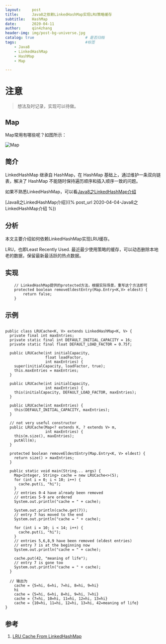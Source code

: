 ```yaml
---
layout:     post
title:      Java8之依赖LinkedHashMap实现LRU策略缓存
subtitle:   HashMap
date:       2020-04-11
author:     qin4zhang
header-img: img/post-bg-universe.jpg 
catalog: true 						# 是否归档
tags:								#标签
    - Java8
    - LinkedHashMap
    - HashMap
    - Map

---
```

# 注意
> 想法及时记录，实现可以待做。

## Map

Map常用有哪些呢？如图所示：

![Map]({{site.url}}/img/java/Java8-Map-Diagram.png)

## 简介
LinkedHashMap 继承自 HashMap，在 HashMap 基础上，通过维护一条双向链表，解决了 HashMap 不能随时保持遍历顺序和插入顺序一致的问题。

如果不熟悉LinkedHashMap，可以看<a href="https://qin4zhang.github.io/2020/04/04/Java8%E4%B9%8BLinkedHashMap%E4%BB%8B%E7%BB%8D/" target="_blank">Java8之LinkedHashMap介绍</a>

[Java8之LinkedHashMap介绍]({% post_url 2020-04-04-Java8之LinkedHashMap介绍 %})

## 分析

本文主要介绍如何依赖LinkedHashMap实现LRU缓存。

LRU，也即Least Recently Used. 最近最少使用策略的缓存，可以动态删除本地老的数据，保留最新最活跃的热点数据。

## 实现

```
    // LinkedHashMap提供的protected方法，根据实际场景，重写这个方法即可
    protected boolean removeEldestEntry(Map.Entry<K,V> eldest) {
        return false;
    }
```

## 示例

```

public class LRUCache<K, V> extends LinkedHashMap<K, V> {
  private final int maxEntries;
  private static final int DEFAULT_INITIAL_CAPACITY = 16;
  private static final float DEFAULT_LOAD_FACTOR = 0.75f;

  public LRUCache(int initialCapacity,
                  float loadFactor,
                  int maxEntries) {
    super(initialCapacity, loadFactor, true);
    this.maxEntries = maxEntries;
  }

  public LRUCache(int initialCapacity,
                  int maxEntries) {
    this(initialCapacity, DEFAULT_LOAD_FACTOR, maxEntries);
  }

  public LRUCache(int maxEntries) {
    this(DEFAULT_INITIAL_CAPACITY, maxEntries);
  }

  // not very useful constructor
  public LRUCache(Map<? extends K, ? extends V> m,
                  int maxEntries) {
    this(m.size(), maxEntries);
    putAll(m);
  }

  protected boolean removeEldestEntry(Map.Entry<K, V> eldest) {
    return size() > maxEntries;
  }

  public static void main(String... args) {
    Map<Integer, String> cache = new LRUCache<>(5);
    for (int i = 0; i < 10; i++) {
      cache.put(i, "hi");
    }
    // entries 0-4 have already been removed
    // entries 5-9 are ordered
    System.out.println("cache = " + cache);

    System.out.println(cache.get(7));
    // entry 7 has moved to the end
    System.out.println("cache = " + cache);

    for (int i = 10; i < 14; i++) {
      cache.put(i, "hi");
    }
    // entries 5,6,8,9 have been removed (eldest entries)
    // entry 7 is at the beginning now
    System.out.println("cache = " + cache);

    cache.put(42, "meaning of life");
    // entry 7 is gone too
    System.out.println("cache = " + cache);
  }

  // 输出为
    cache = {5=hi, 6=hi, 7=hi, 8=hi, 9=hi}
    hi
    cache = {5=hi, 6=hi, 8=hi, 9=hi, 7=hi}
    cache = {7=hi, 10=hi, 11=hi, 12=hi, 13=hi}
    cache = {10=hi, 11=hi, 12=hi, 13=hi, 42=meaning of life}
}

```



## 参考

1. <a href="https://www.javaspecialists.eu/archive/Issue246-LRU-Cache-From-LinkedHashMap.html" target="_blank">LRU Cache From LinkedHashMap</a>

